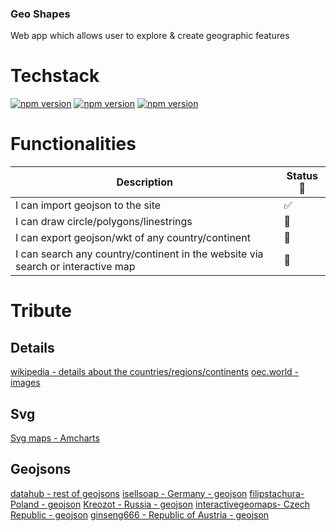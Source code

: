 ### Geo Shapes
Web app which allows user to explore & create geographic features
# Techstack

[![npm version](https://img.shields.io/badge/react-17.0.2-blue)](https://www.npmjs.com/package/react/v/16.14.0)
[![npm version](https://img.shields.io/badge/typescript-4.3.5-blue)](https://www.npmjs.com/package/typescript/v/4.0.3)
[![npm version](https://img.shields.io/badge/eslint-7.11.0-blue)](https://www.npmjs.com/package/eslint/v/7.11.0)

# Functionalities

|                                            Description                                        |   Status 📝  |
| --------------------------------------------------------------------------------------------- | ------------- |
| I can import geojson to the site                                                              |      ✅      |
| I can draw circle/polygons/linestrings                                                        |      🚧      |
| I can export geojson/wkt of any country/continent                                             |      🚧      |
| I can search any country/continent in the website via search or interactive map               |      🚧      |

# Tribute

## Details
[wikipedia - details about the countries/regions/continents](https://en.wikipedia.org/)
[oec.world - images](https://oec.world/)
## Svg
[Svg maps - Amcharts](https://www.amcharts.com/svg-maps)
## Geojsons

[datahub - rest of geojsons](https://datahub.io/core/geo-countries)
[isellsoap - Germany - geojson](https://github.com/isellsoap/deutschlandGeoJSON)
[filipstachura- Poland - geojson](https://gist.github.com/filipstachura/391ecb779d56483c070616a4d9239cc7)
[Kreozot - Russia - geojson](https://github.com/Kreozot/russian-geo-data)
[interactivegeomaps- Czech Republic - geojson](https://interactivegeomaps.com/czech-republic-districts/)
[ginseng666 - Republic of Austria - geojson](https://github.com/ginseng666/GeoJSON-TopoJSON-Austria)